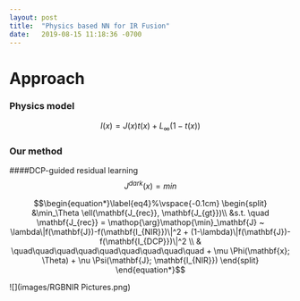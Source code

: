 ```yaml
---
layout: post
title:  "Physics based NN for IR Fusion"
date:   2019-08-15 11:18:36 -0700
---
```

# Approach
### Physics model
$$I(x)=J(x)t(x)+L_\infty(1-t(x))$$

### Our method
####DCP-guided residual learning
$$J^{dark} (x)=min$$

$$\begin{equation*}\label{eq4}%\vspace{-0.1cm}
\begin{split}
  &\min_\Theta \ell(\mathbf{J_{rec}}, \mathbf{J_{gt}})\\
  &s.t. \quad \mathbf{J_{rec}} = \mathop{\arg}\mathop{\min}_\mathbf{J} ~ \lambda\|f(\mathbf{J})-f(\mathbf{I_{NIR}})\|^2 + (1-\lambda)\|f(\mathbf{J})-f(\mathbf{I_{DCP}})\|^2 \\ & \quad\quad\quad\quad\quad\quad\quad\quad\quad + \mu \Phi(\mathbf{x}; \Theta) + \nu \Psi(\mathbf{J}; \mathbf{I_{NIR}})
\end{split}
\end{equation*}$$

![](images/RGBNIR Pictures.png)